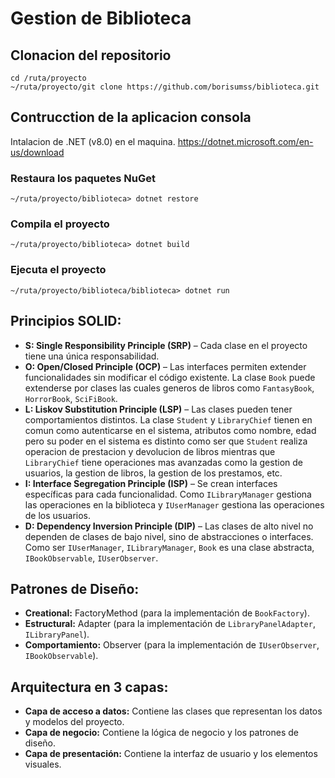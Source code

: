 # Gestion de Biblioteca

## Clonacion del repositorio

```
cd /ruta/proyecto
~/ruta/proyecto/git clone https://github.com/borisumss/biblioteca.git
```

## Contrucction de la aplicacion consola
Intalacion de .NET (v8.0) en el maquina.
https://dotnet.microsoft.com/en-us/download

### Restaura los paquetes NuGet

```
~/ruta/proyecto/biblioteca> dotnet restore
```

### Compila el proyecto

```
~/ruta/proyecto/biblioteca> dotnet build
```

### Ejecuta el proyecto

```
~/ruta/proyecto/biblioteca/biblioteca> dotnet run
```

## Principios SOLID:

- **S: Single Responsibility Principle (SRP)** – Cada clase en el proyecto tiene una única responsabilidad.
- **O: Open/Closed Principle (OCP)** – Las interfaces permiten extender funcionalidades sin modificar el código existente. La clase `Book` puede extenderse por clases las cuales generos de libros como `FantasyBook`, `HorrorBook`, `SciFiBook`.
- **L: Liskov Substitution Principle (LSP)** – Las clases pueden tener comportamientos distintos. La clase `Student` y `LibraryChief` tienen en comun como autenticarse en el sistema, atributos como nombre, edad pero su poder en el sistema es distinto como ser que `Student` realiza operacion de prestacion y devolucion de libros mientras que `LibraryChief` tiene operaciones mas avanzadas como la gestion de usuarios, la gestion de libros, la gestion de los prestamos, etc. 
- **I: Interface Segregation Principle (ISP)** – Se crean interfaces específicas para cada funcionalidad. Como `ILibraryManager` gestiona las operaciones en la biblioteca y `IUserManager` gestiona las operaciones de los usuarios.
- **D: Dependency Inversion Principle (DIP)** – Las clases de alto nivel no dependen de clases de bajo nivel, sino de abstracciones o interfaces. Como ser `IUserManager`, `ILibraryManager`, `Book` es una clase abstracta, `IBookObservable`, `IUserObserver`.

## Patrones de Diseño:

- **Creational:** FactoryMethod (para la implementación de `BookFactory`).
- **Estructural:** Adapter (para la implementación de `LibraryPanelAdapter`, `ILibraryPanel`).
- **Comportamiento:** Observer (para la implementación de `IUserObserver`, `IBookObservable`).
## Arquitectura en 3 capas:

- **Capa de acceso a datos:** Contiene las clases que representan los datos y modelos del proyecto.
- **Capa de negocio:** Contiene la lógica de negocio y los patrones de diseño.
- **Capa de presentación:** Contiene la interfaz de usuario y los elementos visuales.
